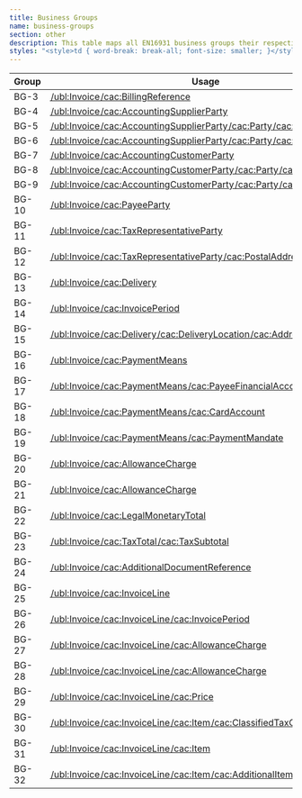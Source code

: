 ```yaml
---
title: Business Groups
name: business-groups
section: other
description: This table maps all EN16931 business groups their respective XML elements.
styles: "<style>td { word-break: break-all; font-size: smaller; }</style>"
---
```

<!-- This file is generated! Do not edit! -->
| Group | Usage<!--qgoda-no-xgettext-->|
|------|-------|
| BG-3 | [&hairsp;/ubl:Invoice&hairsp;/cac:BillingReference](https://docs.peppol.eu/poacc/billing/3.0/syntax/ubl-invoice/cac-BillingReference/) |
| BG-4 | [&hairsp;/ubl:Invoice&hairsp;/cac:AccountingSupplierParty](https://docs.peppol.eu/poacc/billing/3.0/syntax/ubl-invoice/cac-AccountingSupplierParty/) |
| BG-5 | [&hairsp;/ubl:Invoice&hairsp;/cac:AccountingSupplierParty&hairsp;/cac:Party&hairsp;/cac:PostalAddress](https://docs.peppol.eu/poacc/billing/3.0/syntax/ubl-invoice/cac-AccountingSupplierParty/cac-Party/cac-PostalAddress/) |
| BG-6 | [&hairsp;/ubl:Invoice&hairsp;/cac:AccountingSupplierParty&hairsp;/cac:Party&hairsp;/cac:Contact](https://docs.peppol.eu/poacc/billing/3.0/syntax/ubl-invoice/cac-AccountingSupplierParty/cac-Party/cac-Contact/) |
| BG-7 | [&hairsp;/ubl:Invoice&hairsp;/cac:AccountingCustomerParty](https://docs.peppol.eu/poacc/billing/3.0/syntax/ubl-invoice/cac-AccountingCustomerParty/) |
| BG-8 | [&hairsp;/ubl:Invoice&hairsp;/cac:AccountingCustomerParty&hairsp;/cac:Party&hairsp;/cac:PostalAddress](https://docs.peppol.eu/poacc/billing/3.0/syntax/ubl-invoice/cac-AccountingCustomerParty/cac-Party/cac-PostalAddress/) |
| BG-9 | [&hairsp;/ubl:Invoice&hairsp;/cac:AccountingCustomerParty&hairsp;/cac:Party&hairsp;/cac:Contact](https://docs.peppol.eu/poacc/billing/3.0/syntax/ubl-invoice/cac-AccountingCustomerParty/cac-Party/cac-Contact/) |
| BG-10 | [&hairsp;/ubl:Invoice&hairsp;/cac:PayeeParty](https://docs.peppol.eu/poacc/billing/3.0/syntax/ubl-invoice/cac-PayeeParty/) |
| BG-11 | [&hairsp;/ubl:Invoice&hairsp;/cac:TaxRepresentativeParty](https://docs.peppol.eu/poacc/billing/3.0/syntax/ubl-invoice/cac-TaxRepresentativeParty/) |
| BG-12 | [&hairsp;/ubl:Invoice&hairsp;/cac:TaxRepresentativeParty&hairsp;/cac:PostalAddress](https://docs.peppol.eu/poacc/billing/3.0/syntax/ubl-invoice/cac-TaxRepresentativeParty/cac-PostalAddress/) |
| BG-13 | [&hairsp;/ubl:Invoice&hairsp;/cac:Delivery](https://docs.peppol.eu/poacc/billing/3.0/syntax/ubl-invoice/cac-Delivery/) |
| BG-14 | [&hairsp;/ubl:Invoice&hairsp;/cac:InvoicePeriod](https://docs.peppol.eu/poacc/billing/3.0/syntax/ubl-invoice/cac-InvoicePeriod/) |
| BG-15 | [&hairsp;/ubl:Invoice&hairsp;/cac:Delivery&hairsp;/cac:DeliveryLocation&hairsp;/cac:Address](https://docs.peppol.eu/poacc/billing/3.0/syntax/ubl-invoice/cac-Delivery/cac-DeliveryLocation/cac-Address/) |
| BG-16 | [&hairsp;/ubl:Invoice&hairsp;/cac:PaymentMeans](https://docs.peppol.eu/poacc/billing/3.0/syntax/ubl-invoice/cac-PaymentMeans/) |
| BG-17 | [&hairsp;/ubl:Invoice&hairsp;/cac:PaymentMeans&hairsp;/cac:PayeeFinancialAccount](https://docs.peppol.eu/poacc/billing/3.0/syntax/ubl-invoice/cac-PaymentMeans/cac-PayeeFinancialAccount/) |
| BG-18 | [&hairsp;/ubl:Invoice&hairsp;/cac:PaymentMeans&hairsp;/cac:CardAccount](https://docs.peppol.eu/poacc/billing/3.0/syntax/ubl-invoice/cac-PaymentMeans/cac-CardAccount/) |
| BG-19 | [&hairsp;/ubl:Invoice&hairsp;/cac:PaymentMeans&hairsp;/cac:PaymentMandate](https://docs.peppol.eu/poacc/billing/3.0/syntax/ubl-invoice/cac-PaymentMeans/cac-PaymentMandate/) |
| BG-20 | [&hairsp;/ubl:Invoice&hairsp;/cac:AllowanceCharge](https://docs.peppol.eu/poacc/billing/3.0/syntax/ubl-invoice/cac-AllowanceCharge/) |
| BG-21 | [&hairsp;/ubl:Invoice&hairsp;/cac:AllowanceCharge](https://docs.peppol.eu/poacc/billing/3.0/syntax/ubl-invoice/cac-AllowanceCharge/) |
| BG-22 | [&hairsp;/ubl:Invoice&hairsp;/cac:LegalMonetaryTotal](https://docs.peppol.eu/poacc/billing/3.0/syntax/ubl-invoice/cac-LegalMonetaryTotal/) |
| BG-23 | [&hairsp;/ubl:Invoice&hairsp;/cac:TaxTotal&hairsp;/cac:TaxSubtotal](https://docs.peppol.eu/poacc/billing/3.0/syntax/ubl-invoice/cac-TaxTotal/cac-TaxSubtotal/) |
| BG-24 | [&hairsp;/ubl:Invoice&hairsp;/cac:AdditionalDocumentReference](https://docs.peppol.eu/poacc/billing/3.0/syntax/ubl-invoice/cac-AdditionalDocumentReference/) |
| BG-25 | [&hairsp;/ubl:Invoice&hairsp;/cac:InvoiceLine](https://docs.peppol.eu/poacc/billing/3.0/syntax/ubl-invoice/cac-InvoiceLine/) |
| BG-26 | [&hairsp;/ubl:Invoice&hairsp;/cac:InvoiceLine&hairsp;/cac:InvoicePeriod](https://docs.peppol.eu/poacc/billing/3.0/syntax/ubl-invoice/cac-InvoiceLine/cac-InvoicePeriod/) |
| BG-27 | [&hairsp;/ubl:Invoice&hairsp;/cac:InvoiceLine&hairsp;/cac:AllowanceCharge](https://docs.peppol.eu/poacc/billing/3.0/syntax/ubl-invoice/cac-InvoiceLine/cac-AllowanceCharge/) |
| BG-28 | [&hairsp;/ubl:Invoice&hairsp;/cac:InvoiceLine&hairsp;/cac:AllowanceCharge](https://docs.peppol.eu/poacc/billing/3.0/syntax/ubl-invoice/cac-InvoiceLine/cac-AllowanceCharge/) |
| BG-29 | [&hairsp;/ubl:Invoice&hairsp;/cac:InvoiceLine&hairsp;/cac:Price](https://docs.peppol.eu/poacc/billing/3.0/syntax/ubl-invoice/cac-InvoiceLine/cac-Price/) |
| BG-30 | [&hairsp;/ubl:Invoice&hairsp;/cac:InvoiceLine&hairsp;/cac:Item&hairsp;/cac:ClassifiedTaxCategory](https://docs.peppol.eu/poacc/billing/3.0/syntax/ubl-invoice/cac-InvoiceLine/cac-Item/cac-ClassifiedTaxCategory/) |
| BG-31 | [&hairsp;/ubl:Invoice&hairsp;/cac:InvoiceLine&hairsp;/cac:Item](https://docs.peppol.eu/poacc/billing/3.0/syntax/ubl-invoice/cac-InvoiceLine/cac-Item/) |
| BG-32 | [&hairsp;/ubl:Invoice&hairsp;/cac:InvoiceLine&hairsp;/cac:Item&hairsp;/cac:AdditionalItemProperty](https://docs.peppol.eu/poacc/billing/3.0/syntax/ubl-invoice/cac-InvoiceLine/cac-Item/cac-AdditionalItemProperty/) |
<!--/qgoda-no-xgettext-->
